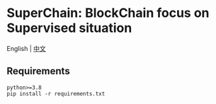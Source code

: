 # SuperChain: BlockChain focus on Supervised situation
English | [中文](README.md)
## Requirements
```
python>=3.8
pip install -r requirements.txt
```
